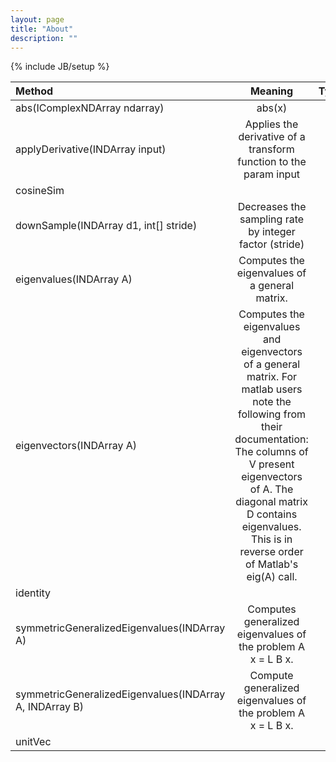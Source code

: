 ```yaml
---
layout: page
title: "About"
description: ""
---
```

{% include JB/setup %}

|Method| Meaning| Type |
|:----------|:-------------:| ----:|
|abs(IComplexNDArray ndarray)| abs(x)|
|applyDerivative(INDArray input)|Applies the derivative of a transform function to the param input|
|cosineSim||
|downSample(INDArray d1, int[] stride)|Decreases the sampling rate by integer factor (stride)|
|eigenvalues(INDArray A)|Computes the eigenvalues of a general matrix.|
|eigenvectors(INDArray A)|Computes the eigenvalues and eigenvectors of a general matrix. For matlab users note the following from their documentation: The columns of V present eigenvectors of A. The diagonal matrix D contains eigenvalues. This is in reverse order of Matlab's eig(A) call.|
|identity||
|symmetricGeneralizedEigenvalues(INDArray A)|Computes generalized eigenvalues of the problem A x = L B x.|
|symmetricGeneralizedEigenvalues(INDArray A, INDArray B)|Compute generalized eigenvalues of the problem A x = L B x.|
|unitVec||
